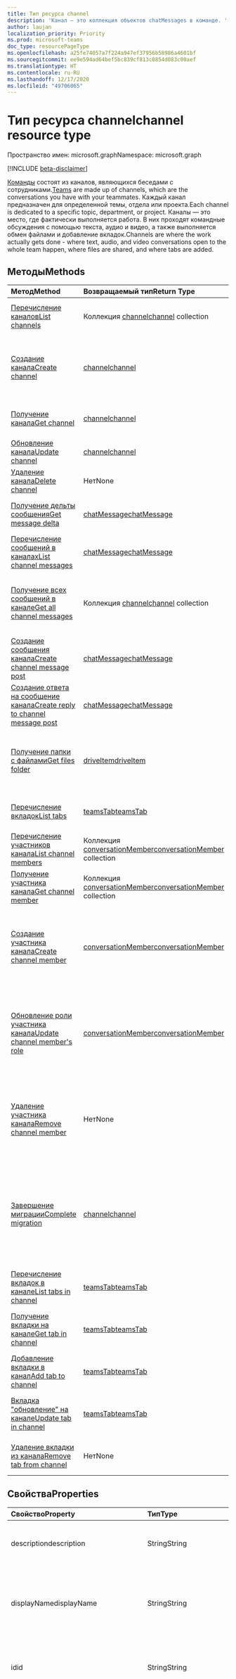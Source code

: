 ```yaml
---
title: Тип ресурса channel
description: 'Канал — это коллекция объектов chatMessages в команде. '
author: laujan
localization_priority: Priority
ms.prod: microsoft-teams
doc_type: resourcePageType
ms.openlocfilehash: a25fe74057a7f224a947ef37956b58986a4601bf
ms.sourcegitcommit: ee9e594ad64bef5bc839cf813c0854d083c00aef
ms.translationtype: HT
ms.contentlocale: ru-RU
ms.lasthandoff: 12/17/2020
ms.locfileid: "49706065"
---
```

# <a name="channel-resource-type"></a><span data-ttu-id="171b2-103">Тип ресурса channel</span><span class="sxs-lookup"><span data-stu-id="171b2-103">channel resource type</span></span>

<span data-ttu-id="171b2-104">Пространство имен: microsoft.graph</span><span class="sxs-lookup"><span data-stu-id="171b2-104">Namespace: microsoft.graph</span></span>

[!INCLUDE [beta-disclaimer](../../includes/beta-disclaimer.md)]

<span data-ttu-id="171b2-105">[Команды](../resources/team.md) состоят из каналов, являющихся беседами с сотрудниками.</span><span class="sxs-lookup"><span data-stu-id="171b2-105">[Teams](../resources/team.md) are made up of channels, which are the conversations you have with your teammates.</span></span> <span data-ttu-id="171b2-106">Каждый канал предназначен для определенной темы, отдела или проекта.</span><span class="sxs-lookup"><span data-stu-id="171b2-106">Each channel is dedicated to a specific topic, department, or project.</span></span> <span data-ttu-id="171b2-107">Каналы — это место, где фактически выполняется работа. В них проходят командные обсуждения с помощью текста, аудио и видео, а также выполняется обмен файлами и добавление вкладок.</span><span class="sxs-lookup"><span data-stu-id="171b2-107">Channels are where the work actually gets done - where text, audio, and video conversations open to the whole team happen, where files are shared, and where tabs are added.</span></span>

## <a name="methods"></a><span data-ttu-id="171b2-108">Методы</span><span class="sxs-lookup"><span data-stu-id="171b2-108">Methods</span></span>

| <span data-ttu-id="171b2-109">Метод</span><span class="sxs-lookup"><span data-stu-id="171b2-109">Method</span></span>       | <span data-ttu-id="171b2-110">Возвращаемый тип</span><span class="sxs-lookup"><span data-stu-id="171b2-110">Return Type</span></span>  |<span data-ttu-id="171b2-111">Описание</span><span class="sxs-lookup"><span data-stu-id="171b2-111">Description</span></span>|
|:---------------|:--------|:----------|
|[<span data-ttu-id="171b2-112">Перечисление каналов</span><span class="sxs-lookup"><span data-stu-id="171b2-112">List channels</span></span>](../api/channel-list.md) | <span data-ttu-id="171b2-113">Коллекция [channel](channel.md)</span><span class="sxs-lookup"><span data-stu-id="171b2-113">[channel](channel.md) collection</span></span> | <span data-ttu-id="171b2-114">Получение списка каналов в команде.</span><span class="sxs-lookup"><span data-stu-id="171b2-114">Get the list of channels in this team.</span></span>|
|[<span data-ttu-id="171b2-115">Создание канала</span><span class="sxs-lookup"><span data-stu-id="171b2-115">Create channel</span></span>](../api/channel-post.md) | [<span data-ttu-id="171b2-116">channel</span><span class="sxs-lookup"><span data-stu-id="171b2-116">channel</span></span>](channel.md) | <span data-ttu-id="171b2-117">Создание нового канала путем добавления отображаемого имени и описания.</span><span class="sxs-lookup"><span data-stu-id="171b2-117">Create a new channel by including the display name and description.</span></span>|
|[<span data-ttu-id="171b2-118">Получение канала</span><span class="sxs-lookup"><span data-stu-id="171b2-118">Get channel</span></span>](../api/channel-get.md) | [<span data-ttu-id="171b2-119">channel</span><span class="sxs-lookup"><span data-stu-id="171b2-119">channel</span></span>](channel.md) | <span data-ttu-id="171b2-120">Чтение свойств и связей канала.</span><span class="sxs-lookup"><span data-stu-id="171b2-120">Read properties and relationships of the channel.</span></span>|
|[<span data-ttu-id="171b2-121">Обновление канала</span><span class="sxs-lookup"><span data-stu-id="171b2-121">Update channel</span></span>](../api/channel-patch.md) | [<span data-ttu-id="171b2-122">channel</span><span class="sxs-lookup"><span data-stu-id="171b2-122">channel</span></span>](channel.md) | <span data-ttu-id="171b2-123">Обновление свойств канала.</span><span class="sxs-lookup"><span data-stu-id="171b2-123">Update properties of the channel.</span></span>|
|[<span data-ttu-id="171b2-124">Удаление канала</span><span class="sxs-lookup"><span data-stu-id="171b2-124">Delete channel</span></span>](../api/channel-delete.md) | <span data-ttu-id="171b2-125">Нет</span><span class="sxs-lookup"><span data-stu-id="171b2-125">None</span></span> | <span data-ttu-id="171b2-126">Удаление канала.</span><span class="sxs-lookup"><span data-stu-id="171b2-126">Delete a channel.</span></span>|
|[<span data-ttu-id="171b2-127">Получение дельты сообщения</span><span class="sxs-lookup"><span data-stu-id="171b2-127">Get message delta</span></span>](../api/chatmessage-delta.md)  | [<span data-ttu-id="171b2-128">chatMessage</span><span class="sxs-lookup"><span data-stu-id="171b2-128">chatMessage</span></span>](../resources/chatmessage.md) | <span data-ttu-id="171b2-129">Получение добавочных сообщений в канале.</span><span class="sxs-lookup"><span data-stu-id="171b2-129">Get incremental messages in a channel.</span></span> |
|[<span data-ttu-id="171b2-130">Перечисление сообщений в каналах</span><span class="sxs-lookup"><span data-stu-id="171b2-130">List channel messages</span></span>](../api/channel-list-messages.md)  | [<span data-ttu-id="171b2-131">chatMessage</span><span class="sxs-lookup"><span data-stu-id="171b2-131">chatMessage</span></span>](../resources/chatmessage.md) | <span data-ttu-id="171b2-132">Получение сообщений в канале</span><span class="sxs-lookup"><span data-stu-id="171b2-132">Get messages in a channel</span></span> |
|[<span data-ttu-id="171b2-133">Получение всех сообщений в канале</span><span class="sxs-lookup"><span data-stu-id="171b2-133">Get all channel messages</span></span>](../api/channels-getallmessages.md)|<span data-ttu-id="171b2-134">Коллекция [channel](channel.md)</span><span class="sxs-lookup"><span data-stu-id="171b2-134">[channel](channel.md) collection</span></span> | <span data-ttu-id="171b2-135">Получайте все сообщения каналов, в которые входит пользователь.</span><span class="sxs-lookup"><span data-stu-id="171b2-135">Get all messages from all channels that a user is a participant in.</span></span> |
|[<span data-ttu-id="171b2-136">Создание сообщения канала</span><span class="sxs-lookup"><span data-stu-id="171b2-136">Create channel message post</span></span>](../api/channel-post-message.md) | [<span data-ttu-id="171b2-137">chatMessage</span><span class="sxs-lookup"><span data-stu-id="171b2-137">chatMessage</span></span>](../resources/chatmessage.md) | <span data-ttu-id="171b2-138">Отправка сообщения в канал.</span><span class="sxs-lookup"><span data-stu-id="171b2-138">Send a message to a channel.</span></span> |
|[<span data-ttu-id="171b2-139">Создание ответа на сообщение канала</span><span class="sxs-lookup"><span data-stu-id="171b2-139">Create reply to channel message post</span></span>](../api/channel-post-messagereply.md) | [<span data-ttu-id="171b2-140">chatMessage</span><span class="sxs-lookup"><span data-stu-id="171b2-140">chatMessage</span></span>](../resources/chatmessage.md) | <span data-ttu-id="171b2-141">Ответ на сообщение в канале.</span><span class="sxs-lookup"><span data-stu-id="171b2-141">Reply to a message in a channel.</span></span>|
|[<span data-ttu-id="171b2-142">Получение папки с файлами</span><span class="sxs-lookup"><span data-stu-id="171b2-142">Get files folder</span></span>](../api/channel-get-filesfolder.md)| [<span data-ttu-id="171b2-143">driveItem</span><span class="sxs-lookup"><span data-stu-id="171b2-143">driveItem</span></span>](driveitem.md) | <span data-ttu-id="171b2-144">Получение сведений о папке SharePoint, в которой хранятся файлы канала.</span><span class="sxs-lookup"><span data-stu-id="171b2-144">Retrieves the details of the SharePoint folder where the files for the channel are stored.</span></span> |
|[<span data-ttu-id="171b2-145">Перечисление вкладок</span><span class="sxs-lookup"><span data-stu-id="171b2-145">List tabs</span></span>](../api/channel-list-tabs.md) | [<span data-ttu-id="171b2-146">teamsTab</span><span class="sxs-lookup"><span data-stu-id="171b2-146">teamsTab</span></span>](teamstab.md) | <span data-ttu-id="171b2-147">Перечисление вкладок, закрепленных в канале.</span><span class="sxs-lookup"><span data-stu-id="171b2-147">Lists tabs pinned to a channel.</span></span>|
|[<span data-ttu-id="171b2-148">Перечисление участников канала</span><span class="sxs-lookup"><span data-stu-id="171b2-148">List channel members</span></span>](../api/channel-list-members.md) | <span data-ttu-id="171b2-149">Коллекция [conversationMember](conversationmember.md)</span><span class="sxs-lookup"><span data-stu-id="171b2-149">[conversationMember](conversationmember.md) collection</span></span> | <span data-ttu-id="171b2-150">Получение списка участников канала.</span><span class="sxs-lookup"><span data-stu-id="171b2-150">Get the list of members in a channel.</span></span>|
|[<span data-ttu-id="171b2-151">Получение участника канала</span><span class="sxs-lookup"><span data-stu-id="171b2-151">Get channel member</span></span>](../api/channel-get-members.md) | <span data-ttu-id="171b2-152">Коллекция [conversationMember](conversationmember.md)</span><span class="sxs-lookup"><span data-stu-id="171b2-152">[conversationMember](conversationmember.md) collection</span></span> | <span data-ttu-id="171b2-153">Получение участника канала.</span><span class="sxs-lookup"><span data-stu-id="171b2-153">Get a member in a channel.</span></span>|
|[<span data-ttu-id="171b2-154">Создание участника канала</span><span class="sxs-lookup"><span data-stu-id="171b2-154">Create channel member</span></span>](../api/channel-post-members.md) | [<span data-ttu-id="171b2-155">conversationMember</span><span class="sxs-lookup"><span data-stu-id="171b2-155">conversationMember</span></span>](conversationmember.md) | <span data-ttu-id="171b2-156">Добавление участника в канал.</span><span class="sxs-lookup"><span data-stu-id="171b2-156">Add a member to a channel.</span></span> <span data-ttu-id="171b2-157">Поддерживается только для `channel` с типом членства `private`.</span><span class="sxs-lookup"><span data-stu-id="171b2-157">Only supported for `channel`with membershipType of `private`.</span></span>|
|[<span data-ttu-id="171b2-158">Обновление роли участника канала</span><span class="sxs-lookup"><span data-stu-id="171b2-158">Update channel member's role</span></span>](../api/channel-update-members.md) | [<span data-ttu-id="171b2-159">conversationMember</span><span class="sxs-lookup"><span data-stu-id="171b2-159">conversationMember</span></span>](conversationmember.md) | <span data-ttu-id="171b2-160">Обновление свойства участника канала.</span><span class="sxs-lookup"><span data-stu-id="171b2-160">Update the properties of a member of the channel.</span></span> <span data-ttu-id="171b2-161">Поддерживается только для канала с типом членства `private`.</span><span class="sxs-lookup"><span data-stu-id="171b2-161">Only supported for channel with membershipType of `private`.</span></span>|
|[<span data-ttu-id="171b2-162">Удаление участника канала</span><span class="sxs-lookup"><span data-stu-id="171b2-162">Remove channel member</span></span>](../api/channel-delete-members.md) | <span data-ttu-id="171b2-163">Нет</span><span class="sxs-lookup"><span data-stu-id="171b2-163">None</span></span> | <span data-ttu-id="171b2-164">Удаление участника канала.</span><span class="sxs-lookup"><span data-stu-id="171b2-164">Delete a member from a channel.</span></span> <span data-ttu-id="171b2-165">Поддерживается, только если параметру `channelType` присвоено значение `private`.</span><span class="sxs-lookup"><span data-stu-id="171b2-165">Only supported for `channelType` of `private`.</span></span>|
|[<span data-ttu-id="171b2-166">Завершение миграции</span><span class="sxs-lookup"><span data-stu-id="171b2-166">Complete migration</span></span>](../api/channel-completemigration.md)|[<span data-ttu-id="171b2-167">channel</span><span class="sxs-lookup"><span data-stu-id="171b2-167">channel</span></span>](channel.md)| <span data-ttu-id="171b2-168">Удаление режима миграции из канала, после чего канал становится доступным для публикации и чтения сообщений пользователями.</span><span class="sxs-lookup"><span data-stu-id="171b2-168">Removes the migration mode from the channel and makes the channel available to users to post and read messages.</span></span>|
|[<span data-ttu-id="171b2-169">Перечисление вкладок в канале</span><span class="sxs-lookup"><span data-stu-id="171b2-169">List tabs in channel</span></span>](../api/channel-list-tabs.md) | [<span data-ttu-id="171b2-170">teamsTab</span><span class="sxs-lookup"><span data-stu-id="171b2-170">teamsTab</span></span>](teamstab.md) | <span data-ttu-id="171b2-171">Перечисление вкладок, закрепленных на канале.</span><span class="sxs-lookup"><span data-stu-id="171b2-171">List tabs pinned to a channel.</span></span>|
|[<span data-ttu-id="171b2-172">Получение вкладки на канале</span><span class="sxs-lookup"><span data-stu-id="171b2-172">Get tab in channel</span></span>](../api/channel-get-tabs.md) | [<span data-ttu-id="171b2-173">teamsTab</span><span class="sxs-lookup"><span data-stu-id="171b2-173">teamsTab</span></span>](teamstab.md) | <span data-ttu-id="171b2-174">Получение определенной вкладки, закрепленной на канале.</span><span class="sxs-lookup"><span data-stu-id="171b2-174">Get a specific tab pinned to a channel.</span></span>|
|[<span data-ttu-id="171b2-175">Добавление вкладки в канал</span><span class="sxs-lookup"><span data-stu-id="171b2-175">Add tab to channel</span></span>](../api/channel-post-tabs.md) | [<span data-ttu-id="171b2-176">teamsTab</span><span class="sxs-lookup"><span data-stu-id="171b2-176">teamsTab</span></span>](teamstab.md) | <span data-ttu-id="171b2-177">Добавление (закрепление) вкладки на канал.</span><span class="sxs-lookup"><span data-stu-id="171b2-177">Add (pin) a tab to a channel.</span></span>|
|[<span data-ttu-id="171b2-178">Вкладка "обновление" на канале</span><span class="sxs-lookup"><span data-stu-id="171b2-178">Update tab in channel</span></span>](../api/channel-patch-tabs.md) | [<span data-ttu-id="171b2-179">teamsTab</span><span class="sxs-lookup"><span data-stu-id="171b2-179">teamsTab</span></span>](teamstab.md) | <span data-ttu-id="171b2-180">Обновляет свойства вкладки на канале.</span><span class="sxs-lookup"><span data-stu-id="171b2-180">Updates the properties of a tab in a channel.</span></span>|
|[<span data-ttu-id="171b2-181">Удаление вкладки из канала</span><span class="sxs-lookup"><span data-stu-id="171b2-181">Remove tab from channel</span></span>](../api/channel-delete-tabs.md) | <span data-ttu-id="171b2-182">Нет</span><span class="sxs-lookup"><span data-stu-id="171b2-182">None</span></span> | <span data-ttu-id="171b2-183">Удаление (открепление) вкладки из канала.</span><span class="sxs-lookup"><span data-stu-id="171b2-183">Remove (unpin) a tab from a channel.</span></span>|


## <a name="properties"></a><span data-ttu-id="171b2-184">Свойства</span><span class="sxs-lookup"><span data-stu-id="171b2-184">Properties</span></span>

| <span data-ttu-id="171b2-185">Свойство</span><span class="sxs-lookup"><span data-stu-id="171b2-185">Property</span></span>   | <span data-ttu-id="171b2-186">Тип</span><span class="sxs-lookup"><span data-stu-id="171b2-186">Type</span></span> |<span data-ttu-id="171b2-187">Описание</span><span class="sxs-lookup"><span data-stu-id="171b2-187">Description</span></span>|
|:---------------|:--------|:----------|
|<span data-ttu-id="171b2-188">description</span><span class="sxs-lookup"><span data-stu-id="171b2-188">description</span></span>|<span data-ttu-id="171b2-189">String</span><span class="sxs-lookup"><span data-stu-id="171b2-189">String</span></span>|<span data-ttu-id="171b2-190">Необязательное текстовое описание канала.</span><span class="sxs-lookup"><span data-stu-id="171b2-190">Optional textual description for the channel.</span></span>|
|<span data-ttu-id="171b2-191">displayName</span><span class="sxs-lookup"><span data-stu-id="171b2-191">displayName</span></span>|<span data-ttu-id="171b2-192">String</span><span class="sxs-lookup"><span data-stu-id="171b2-192">String</span></span>|<span data-ttu-id="171b2-193">Имя канала, отображаемое для пользователя в Microsoft Teams.</span><span class="sxs-lookup"><span data-stu-id="171b2-193">Channel name as it will appear to the user in Microsoft Teams.</span></span>|
|<span data-ttu-id="171b2-194">id</span><span class="sxs-lookup"><span data-stu-id="171b2-194">id</span></span>|<span data-ttu-id="171b2-195">String</span><span class="sxs-lookup"><span data-stu-id="171b2-195">String</span></span>|<span data-ttu-id="171b2-196">Уникальный идентификатор канала.</span><span class="sxs-lookup"><span data-stu-id="171b2-196">The channel's unique identifier.</span></span> <span data-ttu-id="171b2-197">Только для чтения.</span><span class="sxs-lookup"><span data-stu-id="171b2-197">Read-only.</span></span>|
|<span data-ttu-id="171b2-198">isFavoriteByDefault</span><span class="sxs-lookup"><span data-stu-id="171b2-198">isFavoriteByDefault</span></span>|<span data-ttu-id="171b2-199">Логический</span><span class="sxs-lookup"><span data-stu-id="171b2-199">Boolean</span></span>|<span data-ttu-id="171b2-200">Указывает, должен ли канал автоматически помечаться как "Избранное" для всех участников команды.</span><span class="sxs-lookup"><span data-stu-id="171b2-200">Indicates whether the channel should automatically be marked 'favorite' for all members of the team.</span></span> <span data-ttu-id="171b2-201">Задается только программными средствами с помощью [Создания группы](../api/team-post.md).</span><span class="sxs-lookup"><span data-stu-id="171b2-201">Can only be set programmatically with [Create team](../api/team-post.md).</span></span> <span data-ttu-id="171b2-202">Значение по умолчанию: `false`.</span><span class="sxs-lookup"><span data-stu-id="171b2-202">Default: `false`.</span></span>|
|<span data-ttu-id="171b2-203">email</span><span class="sxs-lookup"><span data-stu-id="171b2-203">email</span></span>|<span data-ttu-id="171b2-204">String</span><span class="sxs-lookup"><span data-stu-id="171b2-204">String</span></span>| <span data-ttu-id="171b2-205">Адрес электронной почты для отправки сообщений в канал.</span><span class="sxs-lookup"><span data-stu-id="171b2-205">The email address for sending messages to the channel.</span></span> <span data-ttu-id="171b2-206">Только для чтения.</span><span class="sxs-lookup"><span data-stu-id="171b2-206">Read-only.</span></span>|
|<span data-ttu-id="171b2-207">webUrl</span><span class="sxs-lookup"><span data-stu-id="171b2-207">webUrl</span></span>|<span data-ttu-id="171b2-208">String</span><span class="sxs-lookup"><span data-stu-id="171b2-208">String</span></span>|<span data-ttu-id="171b2-209">Гиперссылка, ведущая к каналу в Microsoft Teams.</span><span class="sxs-lookup"><span data-stu-id="171b2-209">A hyperlink that will go to the channel in Microsoft Teams.</span></span> <span data-ttu-id="171b2-210">Это URL-адрес, получаемый при щелчке правой кнопкой мыши по каналу в Microsoft Teams и выборе пункта "Получить ссылку на канал".</span><span class="sxs-lookup"><span data-stu-id="171b2-210">This is the URL that you get when you right-click a channel in Microsoft Teams and select Get link to channel.</span></span> <span data-ttu-id="171b2-211">Этот URL-адрес должен обрабатываться как непрозрачный BLOB-объект и не должен анализироваться.</span><span class="sxs-lookup"><span data-stu-id="171b2-211">This URL should be treated as an opaque blob, and not parsed.</span></span> <span data-ttu-id="171b2-212">Только для чтения.</span><span class="sxs-lookup"><span data-stu-id="171b2-212">Read-only.</span></span>|
|<span data-ttu-id="171b2-213">membershipType</span><span class="sxs-lookup"><span data-stu-id="171b2-213">membershipType</span></span>|[<span data-ttu-id="171b2-214">channelMembershipType</span><span class="sxs-lookup"><span data-stu-id="171b2-214">channelMembershipType</span></span>](../resources/enums.md#channelmembershiptype-values)|<span data-ttu-id="171b2-215">Тип канала.</span><span class="sxs-lookup"><span data-stu-id="171b2-215">The type of the channel.</span></span> <span data-ttu-id="171b2-216">Можно настроить во время создания и нельзя изменить.</span><span class="sxs-lookup"><span data-stu-id="171b2-216">Can be set during creation and cannot be changed.</span></span> <span data-ttu-id="171b2-217">Значение по умолчанию: standard.</span><span class="sxs-lookup"><span data-stu-id="171b2-217">Default: standard.</span></span>|
|<span data-ttu-id="171b2-218">createdDateTime</span><span class="sxs-lookup"><span data-stu-id="171b2-218">createdDateTime</span></span>|<span data-ttu-id="171b2-219">dateTimeOffset</span><span class="sxs-lookup"><span data-stu-id="171b2-219">dateTimeOffset</span></span>|<span data-ttu-id="171b2-220">Только для чтения.</span><span class="sxs-lookup"><span data-stu-id="171b2-220">Read only.</span></span> <span data-ttu-id="171b2-221">Метка времени создания канала.</span><span class="sxs-lookup"><span data-stu-id="171b2-221">Timestamp at which the channel was created.</span></span>|
|<span data-ttu-id="171b2-222">moderationSettings</span><span class="sxs-lookup"><span data-stu-id="171b2-222">moderationSettings</span></span>|[<span data-ttu-id="171b2-223">channelModerationSettings</span><span class="sxs-lookup"><span data-stu-id="171b2-223">channelModerationSettings</span></span>](../resources/channelmoderationsettings.md)|<span data-ttu-id="171b2-224">Настройки модерации канала, чтобы контролировать, кто может создавать новые сообщения и отвечать на сообщения в этом канале.</span><span class="sxs-lookup"><span data-stu-id="171b2-224">Settings to configure channel moderation to control who can start new posts and reply to posts in that channel.</span></span>|

### <a name="instance-attributes"></a><span data-ttu-id="171b2-225">Атрибуты экземпляра</span><span class="sxs-lookup"><span data-stu-id="171b2-225">Instance attributes</span></span>

<span data-ttu-id="171b2-p111">Атрибуты экземпляра — это свойства с особым поведением. Эти свойства — временные и а) определяют поведение выполнения службы; или б) предоставляют краткосрочные значения свойств, например URL-адрес скачивания элемента, у которого истекает срок действия.</span><span class="sxs-lookup"><span data-stu-id="171b2-p111">Instance attributes are properties with special behaviors. These properties are temporary and either a) define behavior the service should perform or b) provide short-term property values, like a download URL for an item that expires.</span></span>

| <span data-ttu-id="171b2-228">Имя свойства</span><span class="sxs-lookup"><span data-stu-id="171b2-228">Property name</span></span>| <span data-ttu-id="171b2-229">Тип</span><span class="sxs-lookup"><span data-stu-id="171b2-229">Type</span></span>   | <span data-ttu-id="171b2-230">Описание</span><span class="sxs-lookup"><span data-stu-id="171b2-230">Description</span></span>
|:-----------------------|:-------|:-------------------------|
|<span data-ttu-id="171b2-231">@microsoft.graph.channelCreationMode</span><span class="sxs-lookup"><span data-stu-id="171b2-231">@microsoft.graph.channelCreationMode</span></span>|<span data-ttu-id="171b2-232">Строка</span><span class="sxs-lookup"><span data-stu-id="171b2-232">string</span></span>|<span data-ttu-id="171b2-233">Указывает, что канал находится в состоянии миграции и в настоящее время используется для миграции.</span><span class="sxs-lookup"><span data-stu-id="171b2-233">Indicates that the channel is in migration state and is currently being used for migration purposes.</span></span> <span data-ttu-id="171b2-234">Принимает одно значение: `migration`.</span><span class="sxs-lookup"><span data-stu-id="171b2-234">It accepts one value: `migration`.</span></span>|

> <span data-ttu-id="171b2-235">**Примечание**: `channelCreationMode` – перечисление, принимающее значение `migration`.</span><span class="sxs-lookup"><span data-stu-id="171b2-235">**Note**: `channelCreationMode`  is an enum that takes the value `migration`.</span></span>

<span data-ttu-id="171b2-236">Пример запроса POST см. в разделе [Запрос (создание канала в состоянии миграции)](/microsoftteams/platform/graph-api/import-messages/import-external-messages-to-teams#request-create-a-team-in-migration-state).</span><span class="sxs-lookup"><span data-stu-id="171b2-236">For a POST request example, see [Request (create channel in migration state)](/microsoftteams/platform/graph-api/import-messages/import-external-messages-to-teams#request-create-a-team-in-migration-state).</span></span>

## <a name="relationships"></a><span data-ttu-id="171b2-237">Связи</span><span class="sxs-lookup"><span data-stu-id="171b2-237">Relationships</span></span>

| <span data-ttu-id="171b2-238">Связь</span><span class="sxs-lookup"><span data-stu-id="171b2-238">Relationship</span></span> | <span data-ttu-id="171b2-239">Тип</span><span class="sxs-lookup"><span data-stu-id="171b2-239">Type</span></span> |<span data-ttu-id="171b2-240">Описание</span><span class="sxs-lookup"><span data-stu-id="171b2-240">Description</span></span>|
|:---------------|:--------|:----------|
|<span data-ttu-id="171b2-241">messages</span><span class="sxs-lookup"><span data-stu-id="171b2-241">messages</span></span>|<span data-ttu-id="171b2-242">Коллекция [chatMessage](chatmessage.md)</span><span class="sxs-lookup"><span data-stu-id="171b2-242">[chatMessage](chatmessage.md) collection</span></span>|<span data-ttu-id="171b2-243">Коллекция всех сообщений в канале.</span><span class="sxs-lookup"><span data-stu-id="171b2-243">A collection of all the messages in the channel.</span></span> <span data-ttu-id="171b2-244">Свойство навигации.</span><span class="sxs-lookup"><span data-stu-id="171b2-244">A navigation property.</span></span> <span data-ttu-id="171b2-245">Допускается значение null.</span><span class="sxs-lookup"><span data-stu-id="171b2-245">Nullable.</span></span>|
|<span data-ttu-id="171b2-246">tabs</span><span class="sxs-lookup"><span data-stu-id="171b2-246">tabs</span></span>|<span data-ttu-id="171b2-247">Коллекция [teamsTab](../resources/teamstab.md)</span><span class="sxs-lookup"><span data-stu-id="171b2-247">[teamsTab](../resources/teamstab.md) collection</span></span>|<span data-ttu-id="171b2-248">Коллекция всех вкладок в канале.</span><span class="sxs-lookup"><span data-stu-id="171b2-248">A collection of all the tabs in the channel.</span></span> <span data-ttu-id="171b2-249">Свойство навигации.</span><span class="sxs-lookup"><span data-stu-id="171b2-249">A navigation property.</span></span>|
|<span data-ttu-id="171b2-250">members</span><span class="sxs-lookup"><span data-stu-id="171b2-250">members</span></span>|<span data-ttu-id="171b2-251">Коллекция [conversationMember](conversationmember.md)</span><span class="sxs-lookup"><span data-stu-id="171b2-251">[conversationMember](conversationmember.md) collection</span></span>|<span data-ttu-id="171b2-252">Коллекция записей участников, сопоставленных с каналом.</span><span class="sxs-lookup"><span data-stu-id="171b2-252">A collection of membership records associated with the channel.</span></span>|
|[<span data-ttu-id="171b2-253">filesFolder</span><span class="sxs-lookup"><span data-stu-id="171b2-253">filesFolder</span></span>](../api/channel-get-filesfolder.md)|[<span data-ttu-id="171b2-254">driveItem</span><span class="sxs-lookup"><span data-stu-id="171b2-254">driveItem</span></span>](driveitem.md)|<span data-ttu-id="171b2-255">Метаданные для расположения, в котором хранятся файлы канала.</span><span class="sxs-lookup"><span data-stu-id="171b2-255">Metadata for the location where the channel's files are stored.</span></span>|
|<span data-ttu-id="171b2-256">operations</span><span class="sxs-lookup"><span data-stu-id="171b2-256">operations</span></span>|<span data-ttu-id="171b2-257">Коллекция [teamsAsyncOperation](teamsasyncoperation.md)</span><span class="sxs-lookup"><span data-stu-id="171b2-257">[teamsAsyncOperation](teamsasyncoperation.md) collection</span></span>| <span data-ttu-id="171b2-258">Асинхронные операции, которые выполнялись или выполняются для этой команды.</span><span class="sxs-lookup"><span data-stu-id="171b2-258">The async operations that ran or are running on this team.</span></span> |

## <a name="json-representation"></a><span data-ttu-id="171b2-259">Представление JSON</span><span class="sxs-lookup"><span data-stu-id="171b2-259">JSON representation</span></span>

<span data-ttu-id="171b2-260">Ниже указано представление ресурса в формате JSON.</span><span class="sxs-lookup"><span data-stu-id="171b2-260">The following is a JSON representation of the resource.</span></span>

<!-- {
  "blockType": "resource",
  "optionalProperties": [
    "messages"
  ],
  "keyProperty": "id",
  "@odata.type": "microsoft.graph.channel"
}-->

```json
{
  "description": "string",
  "displayName": "string",
  "id": "string (identifier)",
  "isFavoriteByDefault": true,
  "email": "string",
  "webUrl": "string",
  "membershipType": "channelMembershipType",
  "createdDateTime": "string (timestamp)",
  "moderationSettings": "channelModerationSettings"
    
}
```

<!-- uuid: 8fcb5dbc-d5aa-4681-8e31-b001d5168d79
2015-10-25 14:57:30 UTC -->
<!--
{
  "type": "#page.annotation",
  "description": "channel resource",
  "keywords": "",
  "section": "documentation",
  "tocPath": "",
  "suppressions": []
}
-->
